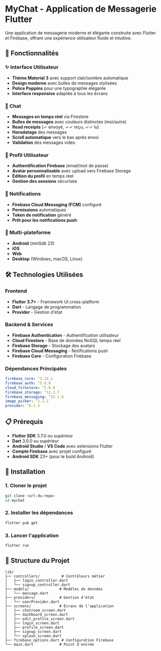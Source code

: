 # MyChat - Application de Messagerie Flutter

Une application de messagerie moderne et élégante construite avec Flutter et Firebase, offrant une expérience utilisateur fluide et intuitive.

## 🚀 Fonctionnalités

### ✨ Interface Utilisateur
- **Thème Material 3** avec support clair/sombre automatique
- **Design moderne** avec bulles de messages stylisées
- **Police Poppins** pour une typographie élégante
- **Interface responsive** adaptée à tous les écrans

### 💬 Chat
- **Messages en temps réel** via Firestore
- **Bulles de messages** avec couleurs distinctes (moi/autre)
- **Read receipts** (✓ envoyé, ✓✓ reçu, ✓✓ lu)
- **Horodatage** des messages
- **Scroll automatique** vers le bas après envoi
- **Validation** des messages vides

### 👤 Profil Utilisateur
- **Authentification Firebase** (email/mot de passe)
- **Avatar personnalisable** avec upload vers Firebase Storage
- **Édition du profil** en temps réel
- **Gestion des sessions** sécurisée

### 🔔 Notifications
- **Firebase Cloud Messaging (FCM)** configuré
- **Permissions** automatiques
- **Token de notification** généré
- **Prêt pour les notifications push**

### 📱 Multi-plateforme
- **Android** (minSdk 23)
- **iOS** 
- **Web**
- **Desktop** (Windows, macOS, Linux)

## 🛠️ Technologies Utilisées

### Frontend
- **Flutter 3.7+** - Framework UI cross-platform
- **Dart** - Langage de programmation
- **Provider** - Gestion d'état

### Backend & Services
- **Firebase Authentication** - Authentification utilisateur
- **Cloud Firestore** - Base de données NoSQL temps réel
- **Firebase Storage** - Stockage des avatars
- **Firebase Cloud Messaging** - Notifications push
- **Firebase Core** - Configuration Firebase

### Dépendances Principales
```yaml
firebase_core: ^3.13.1
firebase_auth: ^5.6.0
cloud_firestore: ^5.6.9
firebase_storage: ^12.3.7
firebase_messaging: ^15.1.6
image_picker: ^1.1.2
provider: ^6.1.5
```

## 📋 Prérequis

- **Flutter SDK** 3.7.0 ou supérieur
- **Dart** 3.0.0 ou supérieur
- **Android Studio** / **VS Code** avec extensions Flutter
- **Compte Firebase** avec projet configuré
- **Android SDK** 23+ (pour le build Android)

## 🚀 Installation

### 1. Cloner le projet
```bash
git clone <url-du-repo>
cd mychat
```

### 2. Installer les dépendances
```bash
flutter pub get
```


### 3. Lancer l'application
```bash
flutter run
```

## 📱 Structure du Projet

```
lib/
├── controllers/          # Contrôleurs métier
│   ├── login_controller.dart
│   └── signup_controller.dart
├── models/              # Modèles de données
│   └── message.dart
├── providers/           # Gestion d'état
│   └── userProvider.dart
├── screens/             # Écrans de l'application
│   ├── chatroom_screen.dart
│   ├── dashboard_screen.dart
│   ├── edit_profile_screen.dart
│   ├── login_screen.dart
│   ├── profile_screen.dart
│   ├── signup_screen.dart
│   └── splash_screen.dart
├── firebase_options.dart # Configuration Firebase
└── main.dart            # Point d'entrée
```
